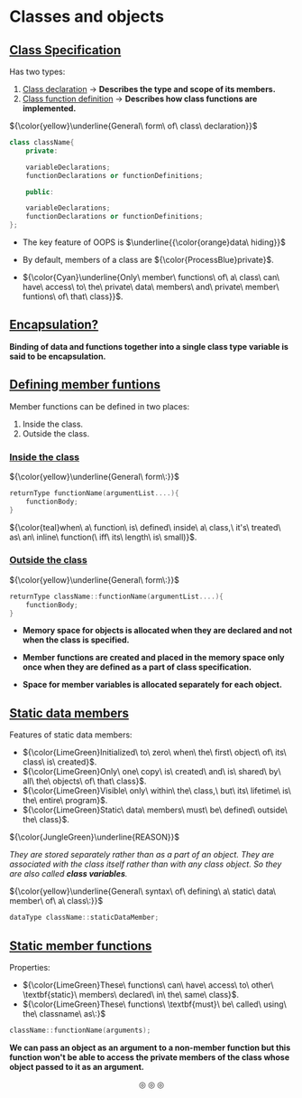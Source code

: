# Classes and objects
## <ins>Class Specification</ins>
Has two types:
1. <ins>Class declaration</ins> $\rightarrow$ **Describes the type and scope of its members.**
2. <ins>Class function definition</ins> $\rightarrow$ **Describes how class functions are implemented.**

${\color{yellow}\underline{General\ form\ of\ class\ declaration}}$
```c++
class className{
	private:

	variableDeclarations;
	functionDeclarations or functionDefinitions;

	public:

	variableDeclarations;
	functionDeclarations or functionDefinitions;
};
```

* The key feature of OOPS is $\underline{{\color{orange}data\ hiding}}$

* By default, members of a class are ${\color{ProcessBlue}private}$.

* ${\color{Cyan}\underline{Only\ member\ functions\ of\ a\ class\ can\ have\ access\ to\ the\ private\ data\ members\ and\ private\ member\ funtions\ of\ that\ class}}$.

## <ins>Encapsulation?</ins>
**Binding of data and functions together into a single class type variable is said to be encapsulation.**

## <ins>Defining member funtions</ins>
Member functions can be defined in two places:
1. Inside the class.
2. Outside the class.

### <ins>Inside the class</ins>
${\color{yellow}\underline{General\ form\:}}$

```c++
returnType functionName(argumentList....){
	functionBody;
}
```
${\color{teal}when\ a\ function\ is\ defined\ inside\ a\ class,\ it's\ treated\ as\ an\ inline\ function(\ iff\ its\ length\ is\ small)}$.

### <ins>Outside the class</ins>
${\color{yellow}\underline{General\ form\:}}$

```c++
returnType className::functionName(argumentList....){
	functionBody;
}
```

* **Memory space for objects is allocated when they are declared and not when the class is specified.**
* **Member functions are created and placed in the memory space only once when they are defined as a part of class specification.**

* **Space for member variables is allocated separately for each object.**

## <ins>Static data members</ins>
Features of static data members:

* ${\color{LimeGreen}Initialized\ to\ zero\ when\ the\ first\ object\ of\ its\ class\ is\ created}$.
* ${\color{LimeGreen}Only\ one\ copy\ is\ created\ and\ is\ shared\ by\ all\ the\ objects\ of\ that\ class}$.
* ${\color{LimeGreen}Visible\ only\ within\ the\ class,\ but\ its\ lifetime\ is\ the\ entire\ program}$.
* ${\color{LimeGreen}Static\ data\ members\ must\ be\ defined\ outside\ the\ class}$.

${\color{JungleGreen}\underline{REASON}}$

_They are stored separately rather than as a part of an object. They are associated with the class itself rather than with any_
_class object. So they are also called **class variables**._

${\color{yellow}\underline{General\ syntax\ of\ defining\ a\ static\ data\ member\ of\ a\ class\:}}$
```c++
dataType className::staticDataMember;
```

## <ins>Static member functions</ins>
Properties:

* ${\color{LimeGreen}These\ functions\ can\ have\ access\ to\ other\ \textbf{static}\ members\ declared\ in\ the\ same\ class}$.
* ${\color{LimeGreen}These\ functions\ \textbf{must}\ be\ called\ using\ the\ classname\ as\:}$
```c++
className::functionName(arguments);
```

**We can pass an object as an argument to a non-member function but this function won't be able to access the private members of the class whose object passed to it as an argument.**

<p align="center">
&#9678; &#9678; &#9678;
</p>
